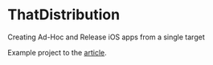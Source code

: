 # ThatDistribution
Creating Ad-Hoc and Release iOS apps from a single target

Example project to the [article](https://medium.com/@vladyslavlytvynenko/creating-ad-hoc-and-release-ios-apps-from-a-single-target-b3dd7a2c6fcc).
